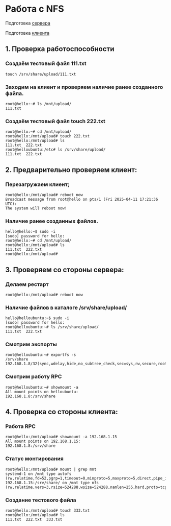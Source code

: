 # Работа с NFS 

Подготовка [сервера](files/server.txt)

Подготовка [клиента](files/client.txt)

## 1. Проверка работоспособности 
### Создаём тестовый файл 111.txt
```
touch /srv/share/upload/111.txt
```
### Заходим на клиент и проверяем наличие ранее созданного файла.
```
root@hello:~# ls /mnt/upload/
111.txt
```
### Создаём тестовый файл touch 222.txt 
```
root@hello:~# cd /mnt/upload/
root@hello:/mnt/upload# touch 222.txt
root@hello:/mnt/upload# ls
111.txt  222.txt
root@helloubuntu:/etc# ls /srv/share/upload/
111.txt  222.txt
```
## 2. Предварительно проверяем клиент: 
### Перезагружаем клиент;
```
root@hello:/mnt/upload# reboot now
Broadcast message from root@hello on pts/1 (Fri 2025-04-11 17:21:36 UTC):
The system will reboot now!
```
### Наличие ранее созданных файлов.
```
hello@hello:~$ sudo -i
[sudo] password for hello:
root@hello:~# cd /mnt/upload/
root@hello:/mnt/upload# ls
111.txt  222.txt
root@hello:/mnt/upload#
```
## 3. Проверяем со стороны сервера: 
### Делаем рестарт
```
root@hello:/mnt/upload# reboot now
```
### Наличие файлов в каталоге /srv/share/upload/
```
hello@helloubuntu:~$ sudo -i
[sudo] password for hello:
root@helloubuntu:~# ls /srv/share/upload/
111.txt  222.txt
```
### Смотрим экспорты
```
root@helloubuntu:~# exportfs -s
/srv/share  192.168.1.8/32(sync,wdelay,hide,no_subtree_check,sec=sys,rw,secure,root_squash,no_all_squash)
```
### Смотрим работу RPC
```
root@helloubuntu:~# showmount -a
All mount points on helloubuntu:
192.168.1.8:/srv/share
```
## 4. Проверка со стороны клиента:
### Работа RPC
```
root@hello:/mnt/upload# showmount -a 192.168.1.15
All mount points on 192.168.1.15:
192.168.1.8:/srv/share
```

### Статус монтирования
```
root@hello:/mnt/upload# mount | grep mnt
systemd-1 on /mnt type autofs (rw,relatime,fd=52,pgrp=1,timeout=0,minproto=5,maxproto=5,direct,pipe_ino=3508)
192.168.1.15:/srv/share/ on /mnt type nfs (rw,relatime,vers=3,rsize=524288,wsize=524288,namlen=255,hard,proto=tcp,timeo=600,retrans=2,sec=sys,mountaddr=192.168.1.15,mountvers=3,mountport=38643,mountproto=udp,local_lock=none,addr=192.168.1.15)
```
### Создание тестового файла
```
root@hello:/mnt/upload# touch 333.txt
root@hello:/mnt/upload# ls
111.txt  222.txt  333.txt
```
